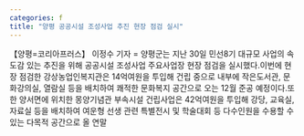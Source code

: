 ```yaml
---
categories: f
title: "양평 공공시설 조성사업 추진 현장 점검 실시"
---
```

【양평=코리아프러스】 이정수 기자 = 양평군는 지난 30일 민선8기 대규모 사업의 속도감 있는 추진을 위해 공공시설 조성사업 주요사업장 현장 점검을 실시했다.이번에 현장 점검한 강상농업인복지관은 14억여원을 투입해 건립 중으로 내부에 작은도서관, 문화강의실, 열람실 등을 배치하여 쾌적한 문화복지 공간으로 오는 12월 준공 예정이다.또한 양서면에 위치한 몽양기념관 부속시설 건립사업은 42억여원을 투입해 강당, 교육실, 자료실 등을 배치하여 여운형 선생 관련 특별전시 및 학술대회 등 다수인원을 수용할 수 있는 다목적 공간으로 올 연말